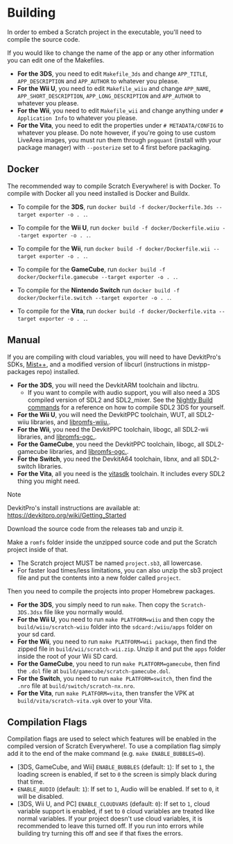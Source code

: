 # Building

In order to embed a Scratch project in the executable, you'll need to compile
the source code.

If you would like to change the name of the app or any other information you can
edit one of the Makefiles.

- **For the 3DS**, you need to edit `Makefile_3ds` and change `APP_TITLE`,
  `APP_DESCRIPTION` and `APP_AUTHOR` to whatever you please.
- **For the Wii U**, you need to edit `Makefile_wiiu` and change `APP_NAME`,
  `APP_SHORT_DESCRIPTION`, `APP_LONG_DESCRIPTION` and `APP_AUTHOR` to whatever
  you please.
- **For the Wii**, you need to edit `Makefile_wii` and change anything under
  `# Application Info` to whatever you please.
- **For the Vita**, you need to edit the properties under `# METADATA/CONFIG` to
  whatever you please. Do note however, if you're going to use custom LiveArea
  images, you must run them through `pngquant` (install with your package
  manager) with `--posterize` set to 4 first before packaging.

## Docker

The recommended way to compile Scratch Everywhere! is with Docker. To compile
with Docker all you need installed is Docker and Buildx.

- To compile for the **3DS**, run
  `docker build -f docker/Dockerfile.3ds --target exporter -o . .`.

- To compile for the **Wii U**, run
  `docker build -f docker/Dockerfile.wiiu --target exporter -o . .`.

- To compile for the **Wii**, run
  `docker build -f docker/Dockerfile.wii --target exporter -o . .`.

- To compile for the **GameCube**, run
  `docker build -f docker/Dockerfile.gamecube --target exporter -o . .`.

- To compile for the **Nintendo Switch** run
  `docker build -f docker/Dockerfile.switch --target exporter -o . .`.

- To compile for the **Vita**, run
  `docker build -f docker/Dockerfile.vita --target exporter -o . .`.

## Manual

If you are compiling with cloud variables, you will need to have DevkitPro's
SDKs, [Mist++](https://github.grady.link/mistpp), and a modified version of
libcurl (instructions in mistpp-packages repo) installed.

- **For the 3DS**, you will need the DevkitARM toolchain and libctru.
  - If you want to compile with audio support, you will also need a 3DS compiled
    version of SDL2 and SDL2_mixer. See the
    [Nightly Build commands](https://github.com/ScratchEverywhere/ScratchEverywhere/blob/main/.github/workflows/nightly-3ds.yml)
    for a reference on how to compile SDL2 3DS for yourself.
- **For the Wii U**, you will need the DevkitPPC toolchain, WUT, all SDL2-wiiu
  libraries, and [libromfs-wiiu.](https://github.com/yawut/libromfs-wiiu).
- **For the Wii**, you need the DevkitPPC toolchain, libogc, all SDL2-wii
  libraries, and [libromfs-ogc.](https://github.com/NateXS/libromfs-ogc).
- **For the GameCube**, you need the DevkitPPC toolchain, libogc, all
  SDL2-gamecube libraries, and
  [libromfs-ogc.](https://github.com/NateXS/libromfs-ogc).
- **For the Switch**, you need the DevkitA64 toolchain, libnx, and all
  SDL2-switch libraries.
- **For the Vita**, all you need is the [vitasdk](https://vitasdk.org)
  toolchain. It includes every SDL2 thing you might need.

> [!NOTE]
> DevkitPro's install instructions are available at:
> https://devkitpro.org/wiki/Getting_Started

Download the source code from the releases tab and unzip it.

Make a `romfs` folder inside the unzipped source code and put the Scratch
project inside of that.

- The Scratch project MUST be named `project.sb3`, all lowercase.
- For faster load times/less limitations, you can also unzip the sb3 project
  file and put the contents into a new folder called `project`.

Then you need to compile the projects into proper Homebrew packages.

- **For the 3DS**, you simply need to run `make`. Then copy the
  `Scratch-3DS.3dsx` file like you normally would.
- **For the Wii U**, you need to run `make PLATFORM=wiiu` and then copy the
  `build/wiiu/scratch-wiiu` folder into the `sdcard:/wiiu/apps` folder on your
  sd card.
- **For the Wii**, you need to run `make PLATFORM=wii package`, then find the
  zipped file in `build/wii/scratch-wii.zip`. Unzip it and put the `apps` folder
  inside the root of your Wii SD card.
- **For the GameCube**, you need to run `make PLATFORM=gamecube`, then find the
  `.dol` file at `build/gamecube/scratch-gamecube.dol`.
- **For the Switch**, you need to run `make PLATFORM=switch`, then find the
  `.nro` file at `build/switch/scratch-nx.nro`.
- **For the Vita**, run `make PLATFORM=vita`, then transfer the VPK at
  `build/vita/scratch-vita.vpk` over to your Vita.

## Compilation Flags

Compilation flags are used to select which features will be enabled in the
compiled version of Scratch Everywhere!. To use a compilation flag simply add it
to the end of the make command (e.g. `make ENABLE_BUBBLES=0`).

- [3DS, GameCube, and Wii] `ENABLE_BUBBLES` (default: `1`): If set to `1`, the
  loading screen is enabled, if set to `0` the screen is simply black during
  that time.
- `ENABLE_AUDIO` (default: `1`): If set to `1`, Audio will be enabled. If set to
  `0`, it will be disabled.
- [3DS, Wii U, and PC] `ENABLE_CLOUDVARS` (default: `0`): If set to `1`, cloud
  variable support is enabled, if set to `0` cloud variables are treated like
  normal variables. If your project doesn't use cloud variables, it is
  recommended to leave this turned off. If you run into errors while building
  try turning this off and see if that fixes the errors.
